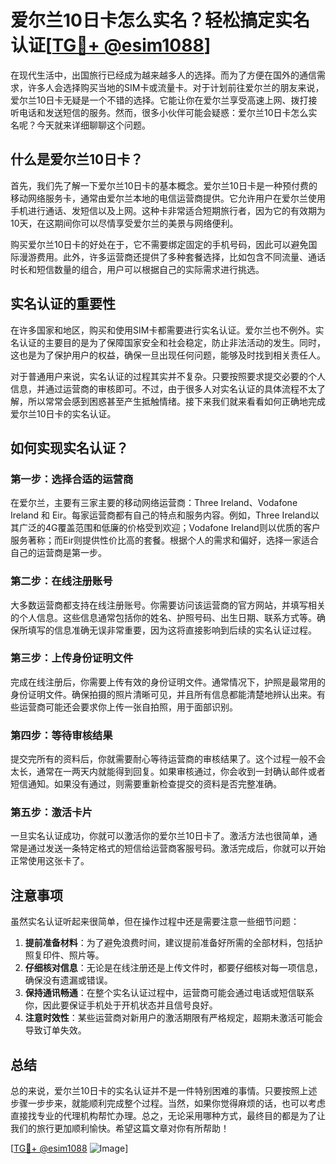 # 爱尔兰10日卡怎么实名？轻松搞定实名认证[[TG💪+ @esim1088](https://t.me/s/esim1088)]

在现代生活中，出国旅行已经成为越来越多人的选择。而为了方便在国外的通信需求，许多人会选择购买当地的SIM卡或流量卡。对于计划前往爱尔兰的朋友来说，爱尔兰10日卡无疑是一个不错的选择。它能让你在爱尔兰享受高速上网、拨打接听电话和发送短信的服务。然而，很多小伙伴可能会疑惑：爱尔兰10日卡怎么实名呢？今天就来详细聊聊这个问题。

## 什么是爱尔兰10日卡？

首先，我们先了解一下爱尔兰10日卡的基本概念。爱尔兰10日卡是一种预付费的移动网络服务卡，通常由爱尔兰本地的电信运营商提供。它允许用户在爱尔兰使用手机进行通话、发短信以及上网。这种卡非常适合短期旅行者，因为它的有效期为10天，在这期间你可以尽情享受爱尔兰的美景与网络便利。

购买爱尔兰10日卡的好处在于，它不需要绑定固定的手机号码，因此可以避免国际漫游费用。此外，许多运营商还提供了多种套餐选择，比如包含不同流量、通话时长和短信数量的组合，用户可以根据自己的实际需求进行挑选。

## 实名认证的重要性

在许多国家和地区，购买和使用SIM卡都需要进行实名认证。爱尔兰也不例外。实名认证的主要目的是为了保障国家安全和社会稳定，防止非法活动的发生。同时，这也是为了保护用户的权益，确保一旦出现任何问题，能够及时找到相关责任人。

对于普通用户来说，实名认证的过程其实并不复杂。只要按照要求提交必要的个人信息，并通过运营商的审核即可。不过，由于很多人对实名认证的具体流程不太了解，所以常常会感到困惑甚至产生抵触情绪。接下来我们就来看看如何正确地完成爱尔兰10日卡的实名认证。

## 如何实现实名认证？

### 第一步：选择合适的运营商

在爱尔兰，主要有三家主要的移动网络运营商：Three Ireland、Vodafone Ireland 和 Eir。每家运营商都有自己的特点和服务内容。例如，Three Ireland以其广泛的4G覆盖范围和低廉的价格受到欢迎；Vodafone Ireland则以优质的客户服务著称；而Eir则提供性价比高的套餐。根据个人的需求和偏好，选择一家适合自己的运营商是第一步。

### 第二步：在线注册账号

大多数运营商都支持在线注册账号。你需要访问该运营商的官方网站，并填写相关的个人信息。这些信息通常包括你的姓名、护照号码、出生日期、联系方式等。确保所填写的信息准确无误非常重要，因为这将直接影响到后续的实名认证过程。

### 第三步：上传身份证明文件

完成在线注册后，你需要上传有效的身份证明文件。通常情况下，护照是最常用的身份证明文件。确保拍摄的照片清晰可见，并且所有信息都能清楚地辨认出来。有些运营商可能还会要求你上传一张自拍照，用于面部识别。

### 第四步：等待审核结果

提交完所有的资料后，你就需要耐心等待运营商的审核结果了。这个过程一般不会太长，通常在一两天内就能得到回复。如果审核通过，你会收到一封确认邮件或者短信通知。如果没有通过，则需要重新检查提交的资料是否完整准确。

### 第五步：激活卡片

一旦实名认证成功，你就可以激活你的爱尔兰10日卡了。激活方法也很简单，通常是通过发送一条特定格式的短信给运营商客服号码。激活完成后，你就可以开始正常使用这张卡了。

## 注意事项

虽然实名认证听起来很简单，但在操作过程中还是需要注意一些细节问题：

1. **提前准备材料**：为了避免浪费时间，建议提前准备好所需的全部材料，包括护照复印件、照片等。
2. **仔细核对信息**：无论是在线注册还是上传文件时，都要仔细核对每一项信息，确保没有遗漏或错误。
3. **保持通讯畅通**：在整个实名认证过程中，运营商可能会通过电话或短信联系你，因此要保证手机处于开机状态并且信号良好。
4. **注意时效性**：某些运营商对新用户的激活期限有严格规定，超期未激活可能会导致订单失效。

## 总结

总的来说，爱尔兰10日卡的实名认证并不是一件特别困难的事情。只要按照上述步骤一步步来，就能顺利完成整个过程。当然，如果你觉得麻烦的话，也可以考虑直接找专业的代理机构帮忙办理。总之，无论采用哪种方式，最终目的都是为了让我们的旅行更加顺利愉快。希望这篇文章对你有所帮助！

[[TG💪+ @esim1088](https://t.me/s/esim1088) ![Image](https://i.postimg.cc/4NQfJmqS/Snipaste-2025-05-13-00-14-12.png)]